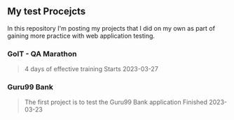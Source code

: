 ## My test Procejcts
In this repository I'm posting my projects that I did on my own as part of gaining more practice with web application testing.

### GoIT - QA Marathon
> 4 days of effective training
> Starts 2023-03-27

### Guru99 Bank
> The first project is to test the Guru99 Bank application
> Finished 2023-03-23

